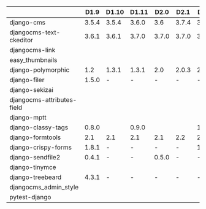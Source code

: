 |                            | D1.9  | D1.10 | D1.11 | D2.0  | D2.1  | D2.2  |
|----------------------------|-------|-------|-------|-------|-------|-------|
| django-cms                 | 3.5.4 | 3.5.4 | 3.6.0 | 3.6   | 3.7.4 | 3.7.4 |
| djangocms-text-ckeditor    | 3.6.1 | 3.6.1 | 3.7.0 | 3.7.0 | 3.7.0 | 3.8.0 |
| djangocms-link             |       |       |       |       |       |       |
| easy_thumbnails            |       |       |       |       |       |       |
| django-polymorphic         | 1.2   | 1.3.1 | 1.3.1 | 2.0   | 2.0.3 | 2.1   |
| django-filer               | 1.5.0 | -     | -     | -     | -     | -     |
| django-sekizai             |       |       |       |       |       |       |
| djangocms-attributes-field |       |       |       |       |       |       |
| django-mptt                |       |       |       |       |       |       |
| django-classy-tags         | 0.8.0 |       | 0.9.0 |       |       | 1.0.0 |
| django-formtools           | 2.1   | 2.1   | 2.1   | 2.1   | 2.2   | 2.2   |
| django-crispy-forms        | 1.8.1 | -     | -     | -     | -     | 1.8.1 |
| django-sendfile2           | 0.4.1 | -     | -     | 0.5.0 | -     | -     |
| django-tinymce             |       |       |       |       |       |       |
| django-treebeard           | 4.3.1 | -     | -     | -     | -     | -     |
| djangocms_admin_style      |       |       |       |       |       |       |
| pytest-django              |